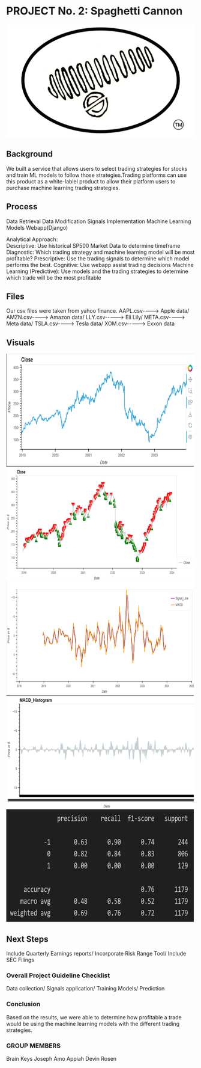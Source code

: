 # PROJECT No. 2: Spaghetti Cannon

<img src="/Pictures/spcan.png"  width="500" height="300">

## Background
We built a service that allows users to select trading strategies for stocks and train ML models to follow those strategies.Trading platforms can use this product as a white-lablel product to allow their platform users to purchase machine learning trading strategies. 

## Process
Data Retrieval
Data Modification
Signals Implementation
Machine Learning Models
Webapp(Django)

Analytical Approach:                       
Descriptive: Use historical SP500 Market Data to determine timeframe Diagnostic: Which trading strategy and machine learning model will be most profitable? Prescriptive: Use the trading signals to determine which model performs the best.  Cognitive: Use webapp assist trading decisions 
Machine Learning (Predictive): Use models and the trading strategies to determine which trade will be the most profitable

## Files
Our csv files were taken from yahoo finance.
AAPL.csv----> Apple data/
AMZN.csv----> Amazon data/
LLY.csv-----> Eli Lily/
META.csv----> Meta data/
TSLA.csv----> Tesla data/
XOM.csv-----> Exxon data

## Visuals
<img src="/Pictures/Close.png"  width="500" height="300">
<img src="/Pictures/Cloose.png"  width="500" height="300">
<img src="/Pictures/sigline.png"  width="500" height="300">
<img src="/Pictures/Hist.png"  width="500" height="300">
<img src="/Pictures/Precision_2.png"  width="500" height="300">

## Next Steps
Include Quarterly Earnings reports/
Incorporate Risk Range Tool/
Include SEC Filings

### Overall Project Guideline Checklist
Data collection/
Signals application/
Training Models/
Prediction

### Conclusion
Based on the results, we were able to determine how profitable a trade would be using the machine learning models with the different trading strategies.

### GROUP MEMBERS
Brain Keys
Joseph Amo Appiah
Devin Rosen
